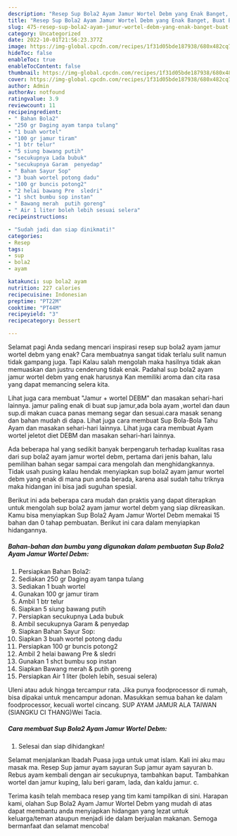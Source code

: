 ```yaml
---
description: "Resep Sup Bola2 Ayam Jamur Wortel Debm yang Enak Banget, Buat Buka Puasa Enak"
title: "Resep Sup Bola2 Ayam Jamur Wortel Debm yang Enak Banget, Buat Buka Puasa Enak"
slug: 475-resep-sup-bola2-ayam-jamur-wortel-debm-yang-enak-banget-buat-buka-puasa-enak
category: Uncategorized
date: 2022-10-01T21:56:23.377Z
image: https://img-global.cpcdn.com/recipes/1f31d05bde187938/680x482cq70/sup-bola2-ayam-jamur-wortel-debm-foto-resep-utama.jpg
hideToc: false
enableToc: true
enableTocContent: false
thumbnail: https://img-global.cpcdn.com/recipes/1f31d05bde187938/680x482cq70/sup-bola2-ayam-jamur-wortel-debm-foto-resep-utama.jpg
cover: https://img-global.cpcdn.com/recipes/1f31d05bde187938/680x482cq70/sup-bola2-ayam-jamur-wortel-debm-foto-resep-utama.jpg
author: Admin
authorAv: notfound
ratingvalue: 3.9
reviewcount: 11
recipeingredient:
- " Bahan Bola2"
- "250 gr Daging ayam tanpa tulang"
- "1 buah wortel"
- "100 gr jamur tiram"
- "1 btr telur"
- "5 siung bawang putih"
- "secukupnya Lada bubuk"
- "secukupnya Garam  penyedap"
- " Bahan Sayur Sop"
- "3 buah wortel potong dadu"
- "100 gr buncis potong2"
- "2 helai bawang Pre  sledri"
- "1 shct bumbu sop instan"
- " Bawang merah  putih goreng"
- " Air 1 liter boleh lebih sesuai selera"
recipeinstructions:

- "Sudah jadi dan siap dinikmati!"
categories:
- Resep
tags:
- sup
- bola2
- ayam

katakunci: sup bola2 ayam 
nutrition: 227 calories
recipecuisine: Indonesian
preptime: "PT22M"
cooktime: "PT44M"
recipeyield: "3"
recipecategory: Dessert

---
```



Selamat pagi Anda sedang mencari inspirasi resep sup bola2 ayam jamur wortel debm yang enak? Cara membuatnya sangat tidak terlalu sulit namun tidak gampang juga. Tapi Kalau salah mengolah maka hasilnya tidak akan memuaskan dan justru cenderung tidak enak. Padahal sup bola2 ayam jamur wortel debm yang enak harusnya Kan memiliki aroma dan cita rasa yang dapat memancing selera kita.


Lihat juga cara membuat &#34;Jamur + wortel DEBM&#34; dan masakan sehari-hari lainnya. jamur paling enak di buat sup jamur,ada bola ayam ,wortel dan daun sup.di makan cuaca panas memang segar dan sesuai.cara masak senang dan bahan mudah di dapa. Lihat juga cara membuat Sup Bola-Bola Tahu Ayam dan masakan sehari-hari lainnya. Lihat juga cara membuat Ayam wortel jeletot diet DEBM dan masakan sehari-hari lainnya.

Ada beberapa hal yang sedikit banyak berpengaruh terhadap kualitas rasa dari sup bola2 ayam jamur wortel debm, pertama dari jenis bahan, lalu pemilihan bahan segar sampai cara mengolah dan menghidangkannya. Tidak usah pusing kalau hendak menyiapkan sup bola2 ayam jamur wortel debm yang enak di mana pun anda berada, karena asal sudah tahu triknya maka hidangan ini bisa jadi suguhan spesial.


Berikut ini ada beberapa cara mudah dan praktis yang dapat diterapkan untuk mengolah sup bola2 ayam jamur wortel debm yang siap dikreasikan. Kamu bisa menyiapkan Sup Bola2 Ayam Jamur Wortel Debm memakai 15 bahan dan 0 tahap pembuatan. Berikut ini cara dalam menyiapkan hidangannya.

<!--inarticleads1-->

##### Bahan-bahan dan bumbu yang digunakan dalam pembuatan Sup Bola2 Ayam Jamur Wortel Debm:

1. Persiapkan  Bahan Bola2:
1. Sediakan 250 gr Daging ayam tanpa tulang
1. Sediakan 1 buah wortel
1. Gunakan 100 gr jamur tiram
1. Ambil 1 btr telur
1. Siapkan 5 siung bawang putih
1. Persiapkan secukupnya Lada bubuk
1. Ambil secukupnya Garam &amp; penyedap
1. Siapkan  Bahan Sayur Sop:
1. Siapkan 3 buah wortel potong dadu
1. Persiapkan 100 gr buncis potong2
1. Ambil 2 helai bawang Pre &amp; sledri
1. Gunakan 1 shct bumbu sop instan
1. Siapkan  Bawang merah &amp; putih goreng
1. Persiapkan  Air 1 liter (boleh lebih, sesuai selera)


Uleni atau aduk hingga tercampur rata. Jika punya foodprocessor di rumah, bisa dipakai untuk mencampur adonan. Masukkan semua bahan ke dalam foodprocessor, kecuali wortel cincang. SUP AYAM JAMUR ALA TAIWAN (SIANGKU CI THANG)Wei Tacia. 

<!--inarticleads2-->

##### Cara membuat Sup Bola2 Ayam Jamur Wortel Debm:


1. Selesai dan siap dihidangkan!

Selamat menjalankan Ibadah Puasa juga untuk umat islam. Kali ini aku mau masak ma. Resep Sup jamur ayam sayuran Sup jamur ayam sayuran b. Rebus ayam kembali dengan air secukupnya, tambahkan baput. Tambahkan wortel dan jamur kuping, lalu beri garam, lada, dan kaldu jamur. c. 

Terima kasih telah membaca resep yang tim kami tampilkan di sini. Harapan kami, olahan Sup Bola2 Ayam Jamur Wortel Debm yang mudah di atas dapat membantu anda menyiapkan hidangan yang lezat untuk keluarga/teman ataupun menjadi ide dalam berjualan makanan. Semoga bermanfaat dan selamat mencoba!
